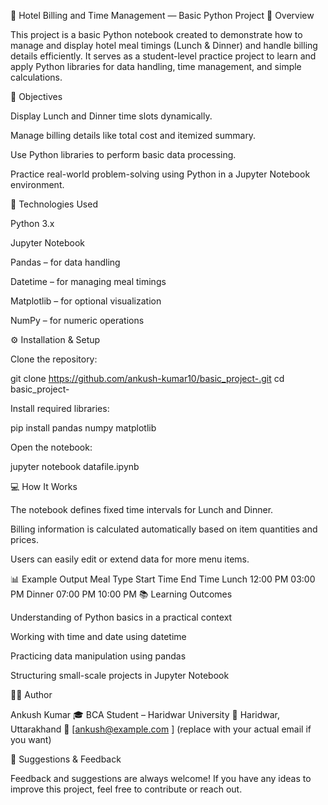 🏨 Hotel Billing and Time Management — Basic Python Project
📘 Overview

This project is a basic Python notebook created to demonstrate how to manage and display hotel meal timings (Lunch & Dinner) and handle billing details efficiently.
It serves as a student-level practice project to learn and apply Python libraries for data handling, time management, and simple calculations.

🧠 Objectives

Display Lunch and Dinner time slots dynamically.

Manage billing details like total cost and itemized summary.

Use Python libraries to perform basic data processing.

Practice real-world problem-solving using Python in a Jupyter Notebook environment.

🧩 Technologies Used

Python 3.x

Jupyter Notebook

Pandas – for data handling

Datetime – for managing meal timings

Matplotlib – for optional visualization

NumPy – for numeric operations

⚙️ Installation & Setup

Clone the repository:

git clone https://github.com/ankush-kumar10/basic_project-.git
cd basic_project-


Install required libraries:

pip install pandas numpy matplotlib


Open the notebook:

jupyter notebook datafile.ipynb

💻 How It Works

The notebook defines fixed time intervals for Lunch and Dinner.

Billing information is calculated automatically based on item quantities and prices.

Users can easily edit or extend data for more menu items.

📊 Example Output
Meal Type	Start Time	End Time
Lunch	12:00 PM	03:00 PM
Dinner	07:00 PM	10:00 PM
📚 Learning Outcomes

Understanding of Python basics in a practical context

Working with time and date using datetime

Practicing data manipulation using pandas

Structuring small-scale projects in Jupyter Notebook

🧑‍💻 Author

Ankush Kumar
🎓 BCA Student – Haridwar University
📍 Haridwar, Uttarakhand
📧 [ankush@example.com
] (replace with your actual email if you want)

💬 Suggestions & Feedback

Feedback and suggestions are always welcome!
If you have any ideas to improve this project, feel free to contribute or reach out.